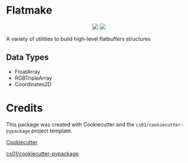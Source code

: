 # Flatmake
<p align="center">

<a href="https://pypi.python.org/pypi/flatmake">
<img src="https://img.shields.io/pypi/v/flatmake.svg" /></a>
<a href="https://travis-ci.org/dweemx/flatmake"><img src="https://travis-ci.org/dweemx/flatmake.svg?branch=master" /></a>
</p>
A variety of utilities to build high-level flatbuffers structures

## Data Types
- FloatArray
- RGBTripleArray
- Coordinates2D

# Credits
This package was created with Cookiecutter and the `cs01/cookiecutter-pypackage` project template.

[Cookiecutter](https://github.com/audreyr/cookiecutter)

[cs01/cookiecutter-pypackage](https://github.com/cs01/cookiecutter-pypackage)
